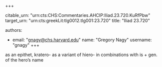 +++


citable_urn: "urn:cts:CHS:Commentaries.AHCIP:Iliad.23.720.KuRfPbw"
target_urn: "urn:cts:greekLit:tlg0012.tlg001:23.720"
title: "Iliad 23.720"

authors:
- email: "gnagy@chs.harvard.edu"
  name: "Gregory Nagy"
  username: "gnagy"
+++

<p>as an epithet, kratero- as a variant of hiero- in combinations with is + gen. of the hero’s name</p>